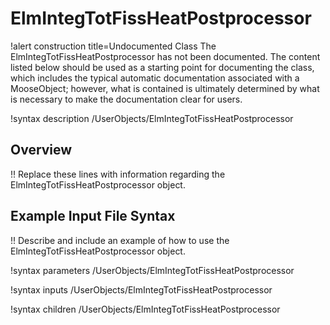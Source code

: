 # ElmIntegTotFissHeatPostprocessor

!alert construction title=Undocumented Class
The ElmIntegTotFissHeatPostprocessor has not been documented. The content listed below should be used as a starting point for
documenting the class, which includes the typical automatic documentation associated with a
MooseObject; however, what is contained is ultimately determined by what is necessary to make the
documentation clear for users.

!syntax description /UserObjects/ElmIntegTotFissHeatPostprocessor

## Overview

!! Replace these lines with information regarding the ElmIntegTotFissHeatPostprocessor object.

## Example Input File Syntax

!! Describe and include an example of how to use the ElmIntegTotFissHeatPostprocessor object.

!syntax parameters /UserObjects/ElmIntegTotFissHeatPostprocessor

!syntax inputs /UserObjects/ElmIntegTotFissHeatPostprocessor

!syntax children /UserObjects/ElmIntegTotFissHeatPostprocessor

